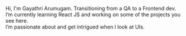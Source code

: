
Hi, I'm Gayathri Arumugam. Transitioning from a QA to a Frontend dev.  
I’m currently learning React JS and working on some of the projects you see here.  
I’m passionate about and get intrigued when I look at UIs.  
